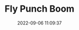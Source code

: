 ---
date: 2022-09-06 11:09:37
title: 'Fly Punch Boom'	
tags: [hand-drawn, crazy, online PvP]
img: https://i.imgur.com/Na4JHjF.png
price: $14.99 One Time	
link: https://store.steampowered.com/app/1051960/Fly_Punch_Boom/	
discord: discord.flypunchboom.com	
twitter: https://twitter.com/JollypunchGames
---